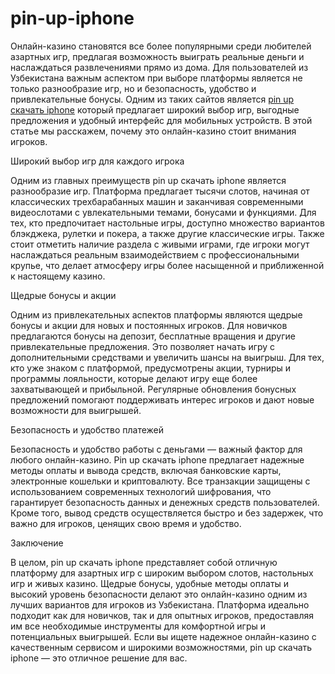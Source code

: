 # pin-up-iphone

Онлайн-казино становятся все более популярными среди любителей азартных игр, предлагая возможность выиграть реальные деньги и наслаждаться развлечениями прямо из дома. Для пользователей из Узбекистана важным аспектом при выборе платформы является не только разнообразие игр, но и безопасность, удобство и привлекательные бонусы. Одним из таких сайтов является <a href=https://pinupuzcasino.com/>pin up скачать iphone</a> который предлагает широкий выбор игр, выгодные предложения и удобный интерфейс для мобильных устройств. В этой статье мы расскажем, почему это онлайн-казино стоит внимания игроков.

Широкий выбор игр для каждого игрока

Одним из главных преимуществ pin up скачать iphone является разнообразие игр. Платформа предлагает тысячи слотов, начиная от классических трехбарабанных машин и заканчивая современными видеослотами с увлекательными темами, бонусами и функциями. Для тех, кто предпочитает настольные игры, доступно множество вариантов блэкджека, рулетки и покера, а также другие классические игры. Также стоит отметить наличие раздела с живыми играми, где игроки могут наслаждаться реальным взаимодействием с профессиональными крупье, что делает атмосферу игры более насыщенной и приближенной к настоящему казино.

Щедрые бонусы и акции

Одним из привлекательных аспектов платформы являются щедрые бонусы и акции для новых и постоянных игроков. Для новичков предлагаются бонусы на депозит, бесплатные вращения и другие привлекательные предложения. Это позволяет начать игру с дополнительными средствами и увеличить шансы на выигрыш. Для тех, кто уже знаком с платформой, предусмотрены акции, турниры и программы лояльности, которые делают игру еще более захватывающей и прибыльной. Регулярные обновления бонусных предложений помогают поддерживать интерес игроков и дают новые возможности для выигрышей.

Безопасность и удобство платежей

Безопасность и удобство работы с деньгами — важный фактор для любого онлайн-казино. Pin up скачать iphone предлагает надежные методы оплаты и вывода средств, включая банковские карты, электронные кошельки и криптовалюту. Все транзакции защищены с использованием современных технологий шифрования, что гарантирует безопасность данных и денежных средств пользователей. Кроме того, вывод средств осуществляется быстро и без задержек, что важно для игроков, ценящих свою время и удобство.

Заключение

В целом, pin up скачать iphone представляет собой отличную платформу для азартных игр с широким выбором слотов, настольных игр и живых казино. Щедрые бонусы, удобные методы оплаты и высокий уровень безопасности делают это онлайн-казино одним из лучших вариантов для игроков из Узбекистана. Платформа идеально подходит как для новичков, так и для опытных игроков, предоставляя им все необходимые инструменты для комфортной игры и потенциальных выигрышей. Если вы ищете надежное онлайн-казино с качественным сервисом и широкими возможностями, pin up скачать iphone — это отличное решение для вас.
